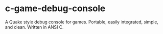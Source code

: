 c-game-debug-console
====================

A Quake style debug console for games. Portable, easily integrated, simple, and clean. Written in ANSI C.
